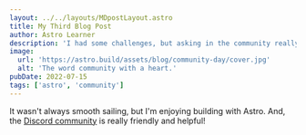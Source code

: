 ```yaml
---
layout: ../../layouts/MDpostLayout.astro
title: My Third Blog Post
author: Astro Learner
description: 'I had some challenges, but asking in the community really helped!'
image:
  url: 'https://astro.build/assets/blog/community-day/cover.jpg'
  alt: 'The word community with a heart.'
pubDate: 2022-07-15
tags: ['astro', 'community']
---
```


It wasn't always smooth sailing, but I'm enjoying building with Astro. And, the [Discord community](https://astro.build/chat) is really friendly and helpful!
